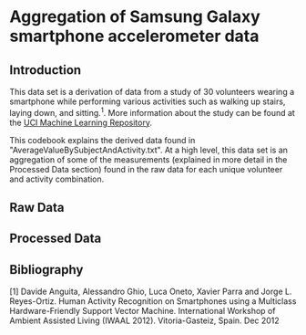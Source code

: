 # Aggregation of Samsung Galaxy smartphone accelerometer data

## Introduction

This data set is a derivation of data from a study of 30 volunteers wearing a smartphone while performing various activities such as walking up stairs, laying down, and sitting.<sup>1</sup>. More information about the study can be found at the [UCI Machine Learning Repository](http://archive.ics.uci.edu/ml/datasets/Human+Activity+Recognition+Using+Smartphones#).

This codebook explains the derived data found in "AverageValueBySubjectAndActivity.txt". At a high level, this data set is an aggregation of some of the measurements (explained in more detail in the Processed Data section) found in the raw data for each unique volunteer and activity combination. 

## Raw Data

## Processed Data

## Bibliography

[1] Davide Anguita, Alessandro Ghio, Luca Oneto, Xavier Parra and Jorge L. Reyes-Ortiz. Human Activity Recognition on Smartphones using a Multiclass Hardware-Friendly Support Vector Machine. International Workshop of Ambient Assisted Living (IWAAL 2012). Vitoria-Gasteiz, Spain. Dec 2012